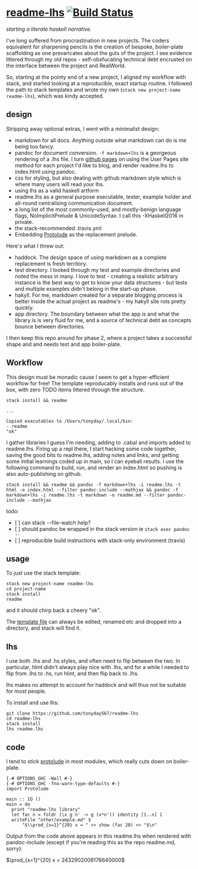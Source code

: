 <meta charset="utf-8"> <link rel="stylesheet" href="other/lhs.css">
<script type="text/javascript" async
  src="https://cdn.mathjax.org/mathjax/latest/MathJax.js?config=TeX-MML-AM_CHTML">
</script>
[readme-lhs](https://tonyday567.github.io/readme-lhs/index.html) [![Build Status](https://travis-ci.org/tonyday567/readme-lhs.png)](https://travis-ci.org/tonyday567/readme-lhs)
================================================================================================================================================================================

*starting a literate haskell narrative.*

I've long suffered from procrastination in new projects. The coders
equivalent for sharpening pencils is the creation of bespoke,
boiler-plate scaffolding as one prevaricates about the guts of the
project. I see evidence littered through my old repos - self-obsfucating
technical debt encrusted on the interface between the project and
RealWorld.

So, starting at the pointy end of a new project, I aligned my workflow
with stack, and started looking at a reproducible, exact startup
routine. I followed the path to stack templates and wrote my own
(`stack new project-name readme-lhs`), which was kindy accepted.

design
------

Stripping away optional extras, I went with a minimalist design:

-   markdown for all docs. Anything outside what markdown can do is me
    being too fancy.
-   pandoc for document conversion. `-f markdown+lhs` is a georgeous
    rendering of a .lhs file. I turn [github
    pages](https://help.github.com/articles/user-organization-and-project-pages/)
    on using the User Pages site method for each project I'd like to
    blog, and render readme.lhs to index.html using pandoc.
-   css for styling, but also dealing with github markdown style which
    is where many users will read your lhs.
-   using lhs as a valid haskell artform
-   readme.lhs as a general purpose executable, tester, example holder
    and all-round centralising communication document.
-   a long list of the most commonly-used, and mostly-benign language
    flags, NoImplicitPrelude & UnicodeSyntax. I call this -XHaskell2016
    in private.
-   the stack-recommended .travis.yml
-   Embedding [Protolude](https://www.stackage.org/package/protolude) as
    the replacement prelude.

Here's what I threw out:

-   haddock. The design space of using markdown as a complete
    replacement is fresh territory.
-   test directory. I looked through my test and example directories and
    noted the mess in many. I love to test - creating a realistic
    arbitrary instance is the best way to get to know your data
    structures - but tests and multiple examples didn't belong in the
    start-up phase.
-   hakyll. For me, markdown created for a separate blogging process is
    better inside the actual project as readme's - my hakyll site rots
    pretty quickly.
-   app directory. The boundary between what the app is and what the
    library is is very fluid for me, and a source of technical debt as
    concepts bounce between directories.

I then keep this repo around for phase 2, where a project takes a
successful shape and and needs test and app boiler-plate.

Workflow
--------

This design must be monadic cause I seem to get a hyper-efficient
workflow for free! The template reproducably installs and runs out of
the box, with zero TODO items littered through the structure.

    stack install && readme

    ...

    Copied executables to /Users/tonyday/.local/bin:
    - readme
    "ok"

I gather libraries I guess I'm needing, adding to .cabal and imports
added to readme.lhs. Firing up a repl there, I start hacking some code
together, saving the good bits to readme.lhs, adding notes and links,
and getting some initial learnings coded up in main, so I can eyeball
results. I use the following command to build, run, and render an
index.html so pushing is also auto-publishing on github.

    stack install && readme && pandoc -f markdown+lhs -i readme.lhs -t html -o index.html --filter pandoc-include --mathjax && pandoc -f markdown+lhs -i readme.lhs -t markdown -o readme.md --filter pandoc-include --mathjax

todo:

-   \[ \] can stack --file-watch help?
-   \[ \] should pandoc be wrapped in the stack version ie
    `stack exec pandoc --`
-   \[ \] reproducible build instructions with stack-only
    environment (travis)

usage
-----

To just use the stack template:

    stack new project-name readme-lhs
    cd project-name
    stack install
    readme

and it should chirp back a cheery "ok".

The [template file](other/readme-lhs.hsfiles) can always be edited,
renamed etc and dropped into a directory, and stack will find it.

lhs
---

I use both .lhs and .hs styles, and often need to flip between the two.
In particular, hlint didn't always play nice with .lhs, and for a while
I needed to flip from .lhs to .hs, run hlint, and then flip back to
.lhs.

lhs makes no attempt to account for haddock and will thus not be
suitable for most people.

To install and use lhs:

    git clone https://github.com/tonyday567/readme-lhs
    cd readme-lhs
    stack install
    lhs readme.lhs

code
----

I tend to stick
[protolude](http://www.stephendiehl.com/posts/protolude.html) in most
modules, which really cuts down on boiler-plate.

``` {.sourceCode .literate .haskell}
{-# OPTIONS_GHC -Wall #-}
{-# OPTIONS_GHC -fno-warn-type-defaults #-}
import Protolude

main :: IO ()
main = do
  print "readme-lhs library"
  let fac n = foldr (\x g n' -> g (x*n')) identity [1..n] 1
  writeFile "other/example.md" $
      "$\\prod_{x=1}^{20} x = " <> show (fac 20) <> "$\n"
```

Output from the code above appears in this readme.lhs when rendered with
pandoc-include (except if you're reading this as the repo readme.md,
sorry):

$\prod_{x=1}^{20} x = 2432902008176640000$
